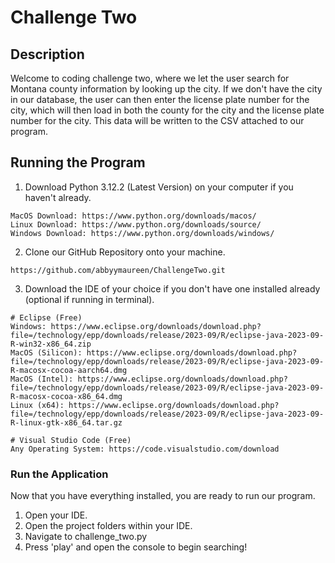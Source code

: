 # Challenge Two
## Description
Welcome to coding challenge two, where we let the user search for
Montana county information by looking up the city. If we don't have the
city in our database, the user can then enter the license plate number
for the city, which will then load in both the county for the city and
the license plate number for the city. This data will be written to
the CSV attached to our program.

## Running the Program

1. Download Python 3.12.2 (Latest Version) on your computer if you haven't already.
```
MacOS Download: https://www.python.org/downloads/macos/
Linux Download: https://www.python.org/downloads/source/
Windows Download: https://www.python.org/downloads/windows/
```

2. Clone our GitHub Repository onto your machine.
```
https://github.com/abbyymaureen/ChallengeTwo.git
```

3. Download the IDE of your choice if you don't have one installed already (optional if running in terminal).
```
# Eclipse (Free)
Windows: https://www.eclipse.org/downloads/download.php?file=/technology/epp/downloads/release/2023-09/R/eclipse-java-2023-09-R-win32-x86_64.zip
MacOS (Silicon): https://www.eclipse.org/downloads/download.php?file=/technology/epp/downloads/release/2023-09/R/eclipse-java-2023-09-R-macosx-cocoa-aarch64.dmg
MacOS (Intel): https://www.eclipse.org/downloads/download.php?file=/technology/epp/downloads/release/2023-09/R/eclipse-java-2023-09-R-macosx-cocoa-x86_64.dmg
Linux (x64): https://www.eclipse.org/downloads/download.php?file=/technology/epp/downloads/release/2023-09/R/eclipse-java-2023-09-R-linux-gtk-x86_64.tar.gz

# Visual Studio Code (Free)
Any Operating System: https://code.visualstudio.com/download
```

### Run the Application
Now that you have everything installed, you are ready to run our program. 
1. Open your IDE.
2. Open the project folders within your IDE.
3. Navigate to challenge_two.py
4. Press 'play' and open the console to begin searching!